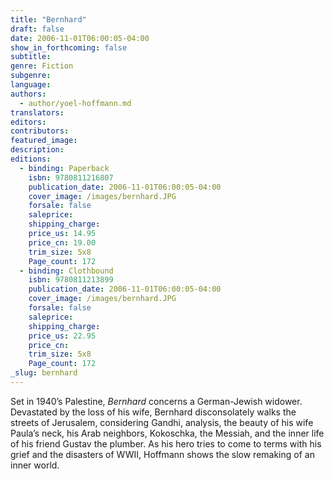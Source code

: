 ```yaml
---
title: "Bernhard"
draft: false
date: 2006-11-01T06:00:05-04:00
show_in_forthcoming: false
subtitle:
genre: Fiction
subgenre:
language:
authors:
  - author/yoel-hoffmann.md
translators:
editors:
contributors:
featured_image:
description:
editions:
  - binding: Paperback
    isbn: 9780811216807
    publication_date: 2006-11-01T06:00:05-04:00
    cover_image: /images/bernhard.JPG
    forsale: false
    saleprice:
    shipping_charge:
    price_us: 14.95
    price_cn: 19.00
    trim_size: 5x8
    Page_count: 172
  - binding: Clothbound
    isbn: 9780811213899
    publication_date: 2006-11-01T06:00:05-04:00
    cover_image: /images/bernhard.JPG
    forsale: false
    saleprice:
    shipping_charge:
    price_us: 22.95
    price_cn:
    trim_size: 5x8
    Page_count: 172
_slug: bernhard
---
```


Set in 1940’s Palestine, _Bernhard_ concerns a German-Jewish widower. Devastated by the loss of his wife, Bernhard disconsolately walks the streets of Jerusalem, considering Gandhi, analysis, the beauty of his wife Paula’s neck, his Arab neighbors, Kokoschka, the Messiah, and the inner life of his friend Gustav the plumber. As his hero tries to come to terms with his grief and the disasters of WWII, Hoffmann shows the slow remaking of an inner world.  

